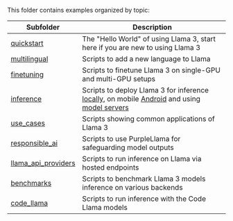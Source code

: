 This folder contains examples organized by topic:

| Subfolder | Description |
|---|---|
[quickstart](./quickstart)|The "Hello World" of using Llama 3, start here if you are new to using Llama 3
[multilingual](./multilingual)|Scripts to add a new language to Llama
[finetuning](./quickstart/finetuning)|Scripts to finetune Llama 3 on single-GPU and multi-GPU setups
[inference](./quickstart/inference)|Scripts to deploy Llama 3 for inference [locally](./quickstart/inference/local_inference/), on mobile [Android](./quickstart/inference/mobile_inference/android_inference/) and using [model servers](./quickstart/inference/mobile_inference/)
[use_cases](./use_cases)|Scripts showing common applications of Llama 3
[responsible_ai](./responsible_ai)|Scripts to use PurpleLlama for safeguarding model outputs
[llama_api_providers](./llama_api_providers)|Scripts to run inference on Llama via hosted endpoints
[benchmarks](./benchmarks)|Scripts to benchmark Llama 3 models inference on various backends
[code_llama](./code_llama)|Scripts to run inference with the Code Llama models
